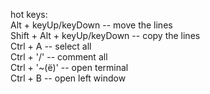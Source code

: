 hot keys: <br />
Alt + keyUp/keyDown -- move the lines <br />
Shift + Alt + keyUp/keyDown -- copy the lines <br />
Ctrl + A -- select all <br />
Ctrl + '/' -- comment all <br />
Ctrl + '~(ё)' -- open terminal <br />
Ctrl + B -- open left window <br />